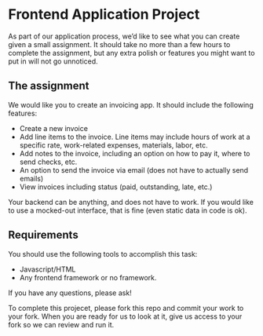 # Frontend Application Project

As part of our application process, we’d like to see what you can create given a small assignment. It should take no more than a few hours to complete the assignment, but any extra polish or features you might want to put in will not go unnoticed.

## The assignment

We would like you to create an invoicing app. It should include the following features:

 - Create a new invoice
 - Add line items to the invoice. Line items may include hours of work at a specific rate, work-related expenses, materials, labor, etc.
 - Add notes to the invoice, including an option on how to pay it, where to send checks, etc.
 - An option to send the invoice via email (does not have to actually send emails)
 - View invoices including status (paid, outstanding, late, etc.)

Your backend can be anything, and does not have to work. If you would like to use a mocked-out interface, that is fine (even static data in code is ok).

## Requirements

You should use the following tools to accomplish this task:

 - Javascript/HTML
 - Any frontend framework or no framework.

If you have any questions, please ask!

To complete this projecet, please fork this repo and commit your work to your fork. When you are ready for us to look at it, give us access to your fork so we can review and run it.
